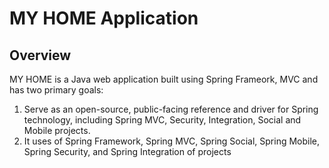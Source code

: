 # MY HOME Application

## Overview

MY HOME is a Java web application built using Spring Frameork, MVC and has two primary goals:

1. Serve as an open-source, public-facing reference and driver for Spring technology,
   including Spring MVC, Security, Integration, Social and Mobile projects.      
2. It uses of Spring Framework, Spring MVC, Spring Social, Spring Mobile, Spring Security, and Spring Integration of projects
